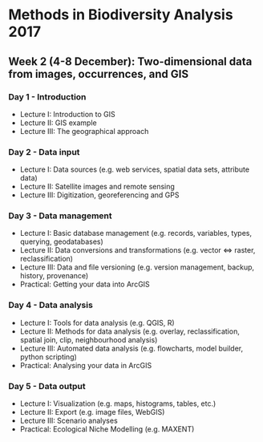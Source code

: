 Methods in Biodiversity Analysis 2017
=====================================

Week 2 (4-8 December): Two-dimensional data from images, occurrences, and GIS
-----------------------------------------------------------------------------

### Day 1 - Introduction

- Lecture I: Introduction to GIS
- Lecture II: GIS example 
- Lecture III: The geographical approach

### Day 2 - Data input

- Lecture I: Data sources (e.g. web services, spatial data sets, attribute data)
- Lecture II: Satellite images and remote sensing
- Lecture III: Digitization, georeferencing and GPS

### Day 3 - Data management

- Lecture I: Basic database management (e.g. records, variables, types, querying, geodatabases)
- Lecture II: Data conversions and transformations (e.g. vector <=> raster, reclassification)
- Lecture III: Data and file versioning (e.g. version management, backup, history, provenance)
- Practical: Getting your data into ArcGIS

### Day 4 - Data analysis

- Lecture I: Tools for data analysis (e.g. QGIS, R)
- Lecture II: Methods for data analysis (e.g. overlay, reclassification, spatial join, clip, neighbourhood analysis)
- Lecture III: Automated data analysis (e.g. flowcharts, model builder, python scripting)
- Practical: Analysing your data in ArcGIS

### Day 5 - Data output

- Lecture I: Visualization (e.g. maps, histograms, tables, etc.)
- Lecture II: Export (e.g. image files, WebGIS)
- Lecture III: Scenario analyses
- Practical: Ecological Niche Modelling (e.g. MAXENT)

